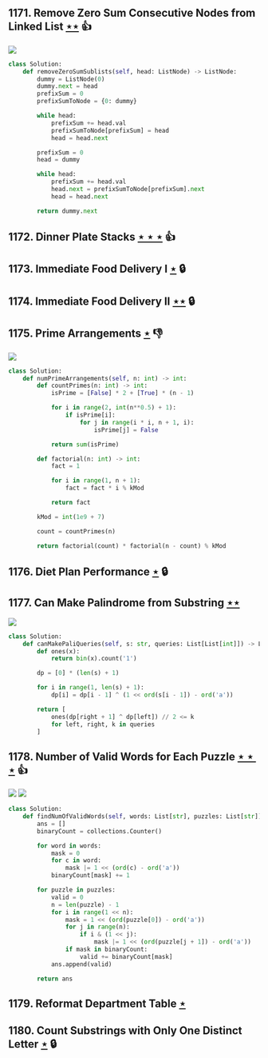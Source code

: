 ## 1171. Remove Zero Sum Consecutive Nodes from Linked List [$\star\star$](https://leetcode.com/problems/remove-zero-sum-consecutive-nodes-from-linked-list) :thumbsup:

![](https://img.shields.io/badge/-Linked%20List-90B44B.svg?style=flat-square)

```python
class Solution:
    def removeZeroSumSublists(self, head: ListNode) -> ListNode:
        dummy = ListNode(0)
        dummy.next = head
        prefixSum = 0
        prefixSumToNode = {0: dummy}

        while head:
            prefixSum += head.val
            prefixSumToNode[prefixSum] = head
            head = head.next

        prefixSum = 0
        head = dummy

        while head:
            prefixSum += head.val
            head.next = prefixSumToNode[prefixSum].next
            head = head.next

        return dummy.next
```

## 1172. Dinner Plate Stacks [$\star\star\star$](https://leetcode.com/problems/dinner-plate-stacks) :thumbsup:

## 1173. Immediate Food Delivery I [$\star$](https://leetcode.com/problems/immediate-food-delivery-i) 🔒

## 1174. Immediate Food Delivery II [$\star\star$](https://leetcode.com/problems/immediate-food-delivery-ii) 🔒

## 1175. Prime Arrangements [$\star$](https://leetcode.com/problems/prime-arrangements) :thumbsdown:

![](https://img.shields.io/badge/-Math-434343.svg?style=flat-square)

```python
class Solution:
    def numPrimeArrangements(self, n: int) -> int:
        def countPrimes(n: int) -> int:
            isPrime = [False] * 2 + [True] * (n - 1)

            for i in range(2, int(n**0.5) + 1):
                if isPrime[i]:
                    for j in range(i * i, n + 1, i):
                        isPrime[j] = False

            return sum(isPrime)

        def factorial(n: int) -> int:
            fact = 1

            for i in range(1, n + 1):
                fact = fact * i % kMod

            return fact

        kMod = int(1e9 + 7)

        count = countPrimes(n)

        return factorial(count) * factorial(n - count) % kMod
```

## 1176. Diet Plan Performance [$\star$](https://leetcode.com/problems/diet-plan-performance) 🔒

## 1177. Can Make Palindrome from Substring [$\star\star$](https://leetcode.com/problems/can-make-palindrome-from-substring)

![](https://img.shields.io/badge/-String-60373E.svg?style=flat-square)

```python
class Solution:
    def canMakePaliQueries(self, s: str, queries: List[List[int]]) -> List[bool]:
        def ones(x):
            return bin(x).count('1')

        dp = [0] * (len(s) + 1)

        for i in range(1, len(s) + 1):
            dp[i] = dp[i - 1] ^ (1 << ord(s[i - 1]) - ord('a'))

        return [
            ones(dp[right + 1] ^ dp[left]) // 2 <= k
            for left, right, k in queries
        ]
```

## 1178. Number of Valid Words for Each Puzzle [$\star\star\star$](https://leetcode.com/problems/number-of-valid-words-for-each-puzzle) :thumbsup:

![](https://img.shields.io/badge/-Bit%20Manipulation-A36336.svg?style=flat-square) ![](https://img.shields.io/badge/-Hash%20Table-7BA23F.svg?style=flat-square)

```python
class Solution:
    def findNumOfValidWords(self, words: List[str], puzzles: List[str]) -> List[int]:
        ans = []
        binaryCount = collections.Counter()

        for word in words:
            mask = 0
            for c in word:
                mask |= 1 << (ord(c) - ord('a'))
            binaryCount[mask] += 1

        for puzzle in puzzles:
            valid = 0
            n = len(puzzle) - 1
            for i in range(1 << n):
                mask = 1 << (ord(puzzle[0]) - ord('a'))
                for j in range(n):
                    if i & (1 << j):
                        mask |= 1 << (ord(puzzle[j + 1]) - ord('a'))
                if mask in binaryCount:
                    valid += binaryCount[mask]
            ans.append(valid)

        return ans
```

## 1179. Reformat Department Table [$\star$](https://leetcode.com/problems/reformat-department-table)

## 1180. Count Substrings with Only One Distinct Letter [$\star$](https://leetcode.com/problems/count-substrings-with-only-one-distinct-letter) 🔒
